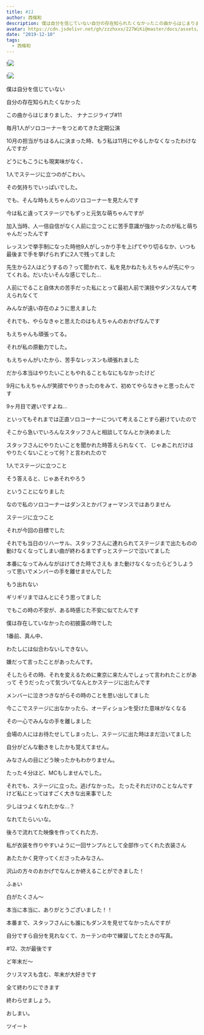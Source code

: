 ```yaml
---
title: #11
author: 西條和
description: 僕は自分を信じていない自分の存在知られたくなかったこの曲からはじまりました、ナナニジライブ#11...
avatar: https://cdn.jsdelivr.net/gh/zzzhxxx/227WiKi@master/docs/assets/photo/avatar/nagomi.jpg
date: "2019-12-10"
tags:
  - 西條和
---
```


!![](https://cdn.jsdelivr.net/gh/zzzhxxx/227WiKi-image@master/blog-image/nagomi-2019-12-10_1.jpg)

!![](https://cdn.jsdelivr.net/gh/zzzhxxx/227WiKi-image@master/blog-image/nagomi-2019-12-10_2.jpg)


















僕は自分を信じていない


自分の存在知られたくなかった























この曲からはじまりました、
ナナニジライブ#11










毎月1人がソロコーナーをつとめてきた定期公演








10月の担当がちはるんに決まった時、もう私は11月にやるしかなくなったわけなんですが















どうにもこうにも現実味がなく、


1人でステージに立つのがこわい。


その気持ちでいっぱいでした。












でも、そんな時もえちゃんのソロコーナーを見たんです












今は私と違ってステージでもずっと元気な萌ちゃんですが










加入当時、人一倍自信がなく人前に立つことに苦手意識が強かったのが私と萌ちゃんだったんです








レッスンで挙手制になった時他9人がしっかり手を上げてやり切るなか、いつも最後まで手を挙げられずに2人で残ってました







先生から2人はどうするの？って聞かれて、私を見かねたもえちゃんが先にやってくれる。だいたいそんな感じでした…











人前にでること自体大の苦手だった私にとって最初人前で演技やダンスなんて考えられなくて





みんなが遠い存在のように思えました










それでも、やらなきゃと思えたのはもえちゃんのおかげなんです








もえちゃんも頑張ってる。



それが私の原動力でした。









もえちゃんがいたから、苦手なレッスンも頑張れました



















だから本当はやりたいこともやれることもなにもなかったけど












9月にもえちゃんが笑顔でやりきったのをみて、初めてやらなきゃと思ったんです








9ヶ月目で遅いですよね…












といってもそれまでは正直ソロコーナーについて考えることすら避けていたので



そこから急いでいろんなスタッフさんと相談してなんとか決めました


















スタッフさんにやりたいことを聞かれた時答えられなくて、
じゃあこれだけはやりたくないことって何？と言われたので




1人でステージに立つこと





そう答えると、じゃあそれやろう



ということになりました












なので私のソロコーナーはダンスとかパフォーマンスではありません




ステージに立つこと






それが今回の目標でした














それでも当日のリハーサル、スタッフさんに連れられてステージまで出たものの動けなくなってしまい曲が終わるまでずっとステージで泣いてました











本番になってみんながはけてきた時でさえも
また動けなくなったらどうしようって思いでメンバーの手を離せませんでした












もう出れない











ギリギリまでほんとにそう思ってました











でもこの時の不安が、ある時感じた不安に似てたんです











僕は存在していなかったの初披露の時でした











1番前、真ん中、

わたしには似合わないしできない。





嫌だって言ったことがあったんです。











そしたらその時、それを変えるために東京に来たんでしょって言われたことがあって
そうだったって気づいてなんとかステージに出たんです












メンバーに泣きつきながらその時のことを思い出してました











今ここでステージに出なかったら、オーディションを受けた意味がなくなる











その一心でみんなの手を離しました











会場の人にはお待たせしてしまったし、ステージに出た時はまだ泣いてました











自分がどんな動きをしたかも覚えてません。

みなさんの目にどう映ったかもわかりません。












たった４分ほど、MCもしませんでした。








それでも、ステージに立った。逃げなかった。
たったそれだけのことなんですけど私にとってはすごく大きな出来事でした












少しはつよくなれたかな…？













なれてたらいいな。
















後ろで流れてた映像を作ってくれた方、

私が衣装を作りやすいように一回サンプルとして全部作ってくれた衣装さん



あたたかく見守ってくださったみなさん、





沢山の方々のおかげでなんとか終えることができました！










ふぁい










白がたくさん〜










本当に本当に、ありがとうございました！！





















本番まで、スタッフさんにも誰にもダンスを見せてなかったんですが

自分ですら自分を見れなくて、カーテンの中で練習してたときの写真。




















#12、次が最後です







ど年末だ〜











クリスマスも含む、年末が大好きです











全て終わりにできます















終わらせましょう。
























おしまい。


ツイート



